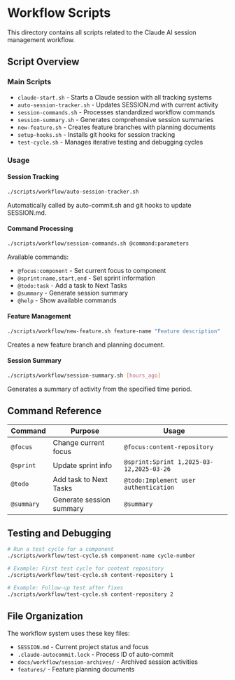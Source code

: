 # Workflow Scripts

This directory contains all scripts related to the Claude AI session management workflow.

## Script Overview

### Main Scripts
- `claude-start.sh` - Starts a Claude session with all tracking systems
- `auto-session-tracker.sh` - Updates SESSION.md with current activity
- `session-commands.sh` - Processes standardized workflow commands
- `session-summary.sh` - Generates comprehensive session summaries
- `new-feature.sh` - Creates feature branches with planning documents
- `setup-hooks.sh` - Installs git hooks for session tracking
- `test-cycle.sh` - Manages iterative testing and debugging cycles

### Usage

#### Session Tracking
```bash
./scripts/workflow/auto-session-tracker.sh
```
Automatically called by auto-commit.sh and git hooks to update SESSION.md.

#### Command Processing
```bash
./scripts/workflow/session-commands.sh @command:parameters
```
Available commands:
- `@focus:component` - Set current focus to component
- `@sprint:name,start,end` - Set sprint information
- `@todo:task` - Add a task to Next Tasks
- `@summary` - Generate session summary
- `@help` - Show available commands

#### Feature Management
```bash
./scripts/workflow/new-feature.sh feature-name "Feature description"
```
Creates a new feature branch and planning document.

#### Session Summary
```bash
./scripts/workflow/session-summary.sh [hours_ago]
```
Generates a summary of activity from the specified time period.

## Command Reference

| Command | Purpose | Usage |
|---------|---------|-------|
| `@focus` | Change current focus | `@focus:content-repository` |
| `@sprint` | Update sprint info | `@sprint:Sprint 1,2025-03-12,2025-03-26` |
| `@todo` | Add task to Next Tasks | `@todo:Implement user authentication` |
| `@summary` | Generate session summary | `@summary` |

## Testing and Debugging

```bash
# Run a test cycle for a component
./scripts/workflow/test-cycle.sh component-name cycle-number

# Example: First test cycle for content repository 
./scripts/workflow/test-cycle.sh content-repository 1

# Example: Follow-up test after fixes
./scripts/workflow/test-cycle.sh content-repository 2
```

## File Organization

The workflow system uses these key files:
- `SESSION.md` - Current project status and focus
- `.claude-autocommit.lock` - Process ID of auto-commit
- `docs/workflow/session-archives/` - Archived session activities
- `features/` - Feature planning documents